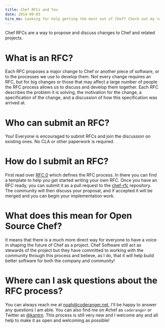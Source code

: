 ```yaml
---
title: Chef RFCs and You
date: 2014-09-03
hire_me: Looking for help getting the most out of Chef? Check out my <a href="/training/">training</a> and <a href="/consulting/">consulting</a> services.
---
```


Chef RFCs are a way to propose and discuss changes to Chef and related projects.

# What is an RFC?

Each RFC proposes a major change to Chef or another piece of software, or to the
processes we use to develop them. Not every change requires an RFC, but for big
changes or those that may affect a large number of people the RFC process
allows us to discuss and develop them together. Each RFC describes the problem
it is solving, the motivation for the change, a specification of the change, and
a discussion of how this specification was arrived at.

# Who can submit an RFC?

You! Everyone is encouraged to submit RFCs and join the discussion on existing
ones. No CLA or other paperwork is required.

# How do I submit an RFC?

First read over [RFC 0](https://github.com/opscode/chef-rfc/blob/master/rfc000-rfc-process.md)
which defines the RFC process. In there you can find a template to help you
get started writing your own RFC. Once you have an RFC ready, you can submit it
as a pull request to the [chef-rfc](https://github.com/opscode/chef-rfc)
repository. The community will then discuss your proposal, and if accepted it
will be merged and you can begin your implementation work.

# What does this mean for Open Source Chef?

It means that there is a much more direct way for everyone to have a voice in
shaping the future of Chef as a project. Chef Software still act as stewards of
the project but they have committed to working with the community through this
process and believe, as I do, that it will help build better software for both
the company and community!

# Where can I ask questions about the RFC process?

You can always reach me at [&#110;&#x6f;&#97;&#x68;&#x40;&#x63;&#111;&#100;&#101;&#x72;&#x61;&#x6e;&#x67;&#x65;&#114;&#46;&#110;&#x65;&#x74;](&#x6d;&#97;&#x69;&#108;&#x74;&#111;&#x3a;&#110;&#111;&#x61;&#104;&#x40;&#x63;&#x6f;&#x64;&#101;&#114;&#x61;&#110;&#103;&#101;&#x72;&#46;&#110;&#x65;&#x74;), I'll be happy to answer any
questions I am able. You can also find me on #chef as `coderanger` or Twitter
as [@kantrn](https://twitter.com/kantrn). This process is still very new and
I welcome any and all help to make it as open and welcoming as possible!
